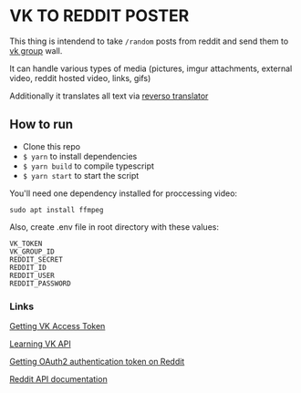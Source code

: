 # VK TO REDDIT POSTER

This thing is intendend to take `/random` posts from reddit and send them to [vk group](https://vk.com/randdit) wall.

It can handle various types of media (pictures, imgur attachments, external video, reddit hosted video, links, gifs)

Additionally it translates all text via [reverso translator](https://context.reverso.net)

## How to run

- Clone this repo
- `$ yarn` to install dependencies
- `$ yarn build` to compile typescript
- `$ yarn start` to start the script

You'll need one dependency installed for proccessing video:

`sudo apt install ffmpeg`

Also, create .env file in root directory with these values:

`VK_TOKEN` \
`VK_GROUP_ID` \
`REDDIT_SECRET` \
`REDDIT_ID` \
`REDDIT_USER` \
`REDDIT_PASSWORD`

### Links

[Getting VK Access Token](https://vk.com/dev/implicit_flow_user)

[Learning VK API](https://vk.com/dev/first_guide)

[Getting OAuth2 authentication token on Reddit](https://github.com/reddit-archive/reddit/wiki/OAuth2)

[Reddit API documentation](https://www.reddit.com/dev/api/)
